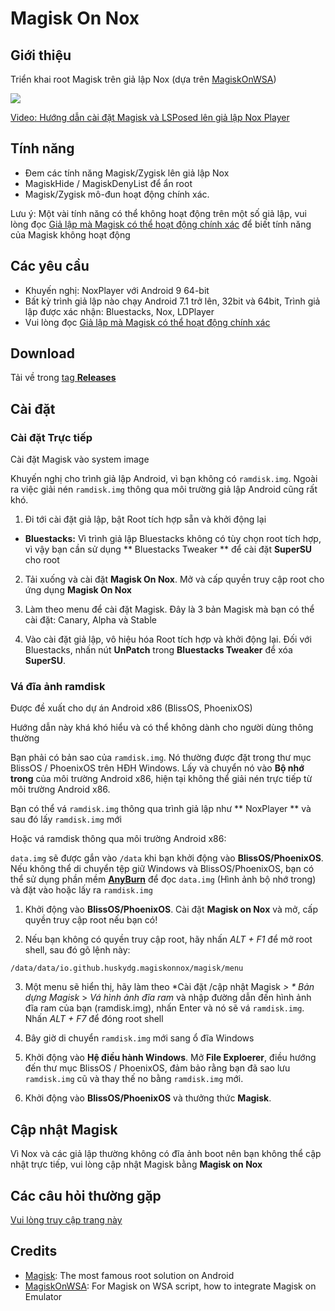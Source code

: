 # Magisk On Nox
## Giới thiệu
Triển khai root Magisk trên giả lập Nox (dựa trên [MagiskOnWSA](https://github.com/LSPosed/MagiskOnWSA))


<img src="https://github.com/HuskyDG/MagiskOnNox/raw/main/Screenshot%20(3).png"/>

[Video: Hướng dẫn cài đặt Magisk và LSPosed lên giả lập Nox Player]( https://youtu.be/ZtZQPfZjFuU)

## Tính năng
- Đem các tính năng Magisk/Zygisk  lên giả lập Nox
- MagiskHide / MagiskDenyList để ẩn root
- Magisk/Zygisk mô-đun hoạt động chính xác.

Lưu ý: Một vài tính năng có thể không hoạt động trên một số giả lập, vui lòng đọc [Giả lập mà Magisk có thể hoạt động chính xác](https://github.com/HuskyDG/MagiskOnNox/wiki/Emulator-that-Magisk-can-work-properly) để biết tính năng của Magisk không hoạt động

## Các yêu cầu
- Khuyến nghị: NoxPlayer với Android 9 64-bit
- Bất kỳ trình giả lập nào chạy Android 7.1 trở lên, 32bit và 64bit, Trình giả lập được xác nhận: Bluestacks, Nox, LDPlayer
- Vui lòng đọc [Giả lập mà Magisk có thể hoạt động chính xác](https://github.com/HuskyDG/MagiskOnNox/wiki/Emulator-that-Magisk-can-work-properly)

## Download
Tải về trong [tag **Releases**](https://github.com/HuskyDG/MagiskOnNox/releases) 

## Cài đặt

### Cài đặt Trực tiếp

Cài đặt Magisk vào system image

Khuyến nghị cho trình giả lập Android, vì bạn không có `ramdisk.img`.  Ngoài ra việc giải nén `ramdisk.img` thông qua môi trường giả lập Android cũng rất khó.

1. Đi tới cài đặt giả lập, bật Root tích hợp sẵn và khởi động lại

- **Bluestacks:** Vì trình giả lập Bluestacks không có tùy chọn root tích hợp, vì vậy bạn cần sử dụng ** Bluestacks Tweaker ** để cài đặt **SuperSU** cho root


 2. Tải xuống và cài đặt **Magisk On Nox**.  Mở và cấp quyền truy cập root cho ứng dụng **Magisk On Nox**
 3. Làm theo menu để cài đặt Magisk. Đây là 3 bản Magisk mà bạn có thể cài đặt: Canary, Alpha và Stable

 4. Vào cài đặt giả lập, vô hiệu hóa Root tích hợp và khởi động lại. Đối với Bluestacks, nhấn nút **UnPatch** trong **Bluestacks Tweaker** để xóa **SuperSU**.

### Vá đĩa ảnh ramdisk

 Được đề xuất cho dự án Android x86 (BlissOS, PhoenixOS)

Hướng dẫn này khá khó hiểu và có thể không dành cho người dùng thông thường

Bạn phải có bản sao của `ramdisk.img`.  Nó thường được đặt trong thư mục BlissOS / PhoenixOS trên HĐH Windows.  Lấy và chuyển nó vào **Bộ nhớ trong** của môi trường Android x86, hiện tại không thể giải nén trực tiếp từ môi trường Android x86.


 Bạn có thể vá `ramdisk.img` thông qua trình giả lập như ** NoxPlayer ** và sau đó lấy `ramdisk.img` mới

 Hoặc vá ramdisk thông qua môi trường Android x86:

  `data.img` sẽ được gắn vào `/data` khi bạn khởi động vào **BlissOS/PhoenixOS**.  Nếu không thể di chuyển tệp giữ Windows và BlissOS/PhoenixOS, bạn có thể sử dụng phần mềm **[AnyBurn](https://anyburn.com/download.php)** để đọc `data.img` (Hình ảnh bộ nhớ trong) và đặt vào hoặc lấy ra `ramdisk.img`

 1. Khởi động vào **BlissOS/PhoenixOS**.  Cài đặt **Magisk on Nox** và mở, cấp quyền truy cập root nếu bạn có!

 2. Nếu bạn không có quyền truy cập root, hãy nhấn *ALT + F1* để mở root shell, sau đó gõ lệnh này:

 ``
 /data/data/io.github.huskydg.magiskonnox/magisk/menu
 ``

 3. Một menu sẽ hiển thị, hãy làm theo *Cài đặt /cập nhật Magisk *> * Bản dựng Magisk* > *Vá hình ảnh đĩa ram* và nhập đường dẫn đến hình ảnh đĩa ram của bạn (ramdisk.img), nhấn Enter và nó sẽ vá `ramdisk.img`. Nhấn *ALT + F7* để đóng root shell

 4. Bây giờ di chuyển `ramdisk.img` mới sang ổ đĩa Windows

 5. Khởi động vào **Hệ điều hành Windows**.  Mở **File Exploerer**, điều hướng đến thư mục BlissOS / PhoenixOS, đảm bảo rằng bạn đã sao lưu `ramdisk.img` cũ và thay thế no bằng `ramdisk.img` mới.

5. Khởi động vào **BlissOS/PhoenixOS** và thưởng thức **Magisk**.

## Cập nhật Magisk

Vì Nox và các giả lập thường không có đĩa ảnh boot nên bạn không thể cập nhật trực tiếp, vui lòng cập nhật Magisk bằng **Magisk on Nox**

## Các câu hỏi thường gặp

[Vui lòng truy cập trang này](https://github.com/HuskyDG/MagiskOnNox/wiki)

## Credits
- [Magisk](https://github.com/topjohnwu/Magisk): The most famous root solution on Android
- [MagiskOnWSA](https://github.com/LSPosed/MagiskOnWSA): For Magisk on WSA script, how to integrate Magisk on Emulator
